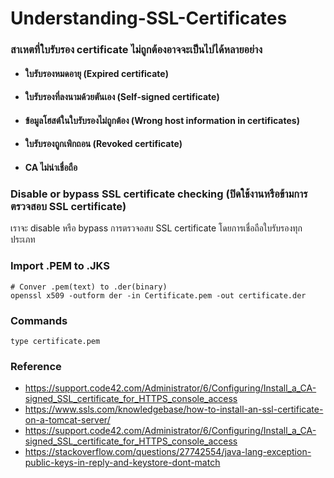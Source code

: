 # Understanding-SSL-Certificates


### สาเหตที่ใบรับรอง certificate ไม่ถูกต้องอาจจะเป็นไปได้หลายอย่าง
- #### ใบรับรองหมดอายุ (Expired certificate)
- #### ใบรับรองที่ลงนามด้วยตันเอง (Self-signed certificate)
- #### ข้อมูลโฮสต์ในใบรับรองไม่ถูกต้อง (Wrong host information in certificates)
- #### ใบรับรองถูกเพิกถอน (Revoked certificate)
- #### CA ไม่น่าเชื่อถือ
### Disable or bypass SSL certificate checking (ปิดใช้งานหรือข้ามการตรวจสอบ SSL certificate)
 เราจะ disable หรือ bypass การตรวจอสบ SSL certificate โดยการเชื่อถือใบรับรองทุกประเภท

### Import .PEM to .JKS

    # Conver .pem(text) to .der(binary)
    openssl x509 -outform der -in Certificate.pem -out certificate.der

### Commands

    type certificate.pem

### Reference

- https://support.code42.com/Administrator/6/Configuring/Install_a_CA-signed_SSL_certificate_for_HTTPS_console_access
- https://www.ssls.com/knowledgebase/how-to-install-an-ssl-certificate-on-a-tomcat-server/
- https://support.code42.com/Administrator/6/Configuring/Install_a_CA-signed_SSL_certificate_for_HTTPS_console_access
- https://stackoverflow.com/questions/27742554/java-lang-exception-public-keys-in-reply-and-keystore-dont-match
